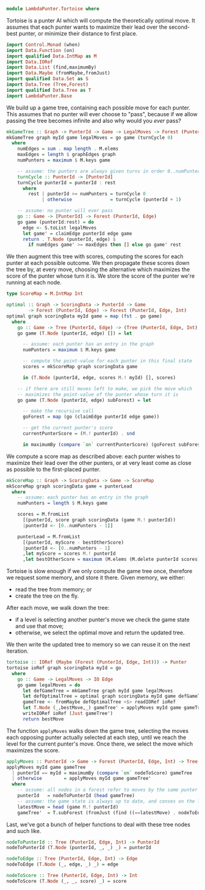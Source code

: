 ```haskell
module LambdaPunter.Tortoise where
```

Tortoise is a punter AI which will compute the theoretically optimal move. It
assumes that each punter wants to maximize their lead over the second-best
punter, or minimize their distance to first place.

```haskell
import Control.Monad (when)
import Data.Function (on)
import qualified Data.IntMap as M
import Data.IORef
import Data.List (find,maximumBy)
import Data.Maybe (fromMaybe,fromJust)
import qualified Data.Set as S
import Data.Tree (Tree,Forest)
import qualified Data.Tree as T
import LambdaPunter.Base
```

We build up a game tree, containing each possible move for each punter. This
assumes that no punter will ever choose to "pass", because if we allow passing
the tree becomes infinite and also why would you *ever* pass?

```haskell
mkGameTree :: Graph -> PunterId -> Game -> LegalMoves -> Forest (PunterId, Edge)
mkGameTree graph myId game legalMoves = go game (turnCycle 0)
  where
    numEdges = sum . map length . M.elems
    maxEdges = length $ graphEdges graph
    numPunters = maximum $ M.keys game

    -- assume: the punters are always given turns in order 0..numPunters
    turnCycle :: PunterId -> [PunterId]
    turnCycle punterId = punterId : rest
      where
        rest | punterId >= numPunters = turnCycle 0
             | otherwise              = turnCycle (punterId + 1)

    -- assume: no punter will ever pass
    go :: Game -> [PunterId] -> Forest (PunterId, Edge)
    go game (punterId:rest) = do
      edge <- S.toList legalMoves
      let game' = claimEdge punterId edge game
      return . T.Node (punterId, edge) $
        if numEdges game' >= maxEdges then [] else go game' rest
```

We then augment this tree with scores, computing the scores for each punter at
each possible outcome. We then propagate these scores down the tree by, at every
move, choosing the alternative which maximizes the score of the punter whose
turn it is. We store the score of the punter we're running at each node.

```haskell
type ScoreMap = M.IntMap Int

optimal :: Graph -> ScoringData -> PunterId -> Game
        -> Forest (PunterId, Edge) -> Forest (PunterId, Edge, Int)
optimal graph scoringData myId game = map (fst . go game)
  where
    go :: Game -> Tree (PunterId, Edge) -> (Tree (PunterId, Edge, Int), ScoreMap)
    go game (T.Node (punterId, edge) []) = let

      -- assume: each punter has an entry in the graph
      numPunters = maximum $ M.keys game

      -- compute the point-value for each punter in this final state
      scores = mkScoreMap graph scoringData game

      in (T.Node (punterId, edge, scores M.! myId) [], scores)

    -- if there are still moves left to make, we pick the move which
    -- maximizes the point-value of the punter whose turn it is
    go game (T.Node (punterId, edge) subForest) = let

      -- make the recursive call
      goForest = map (go (claimEdge punterId edge game))

      -- get the current punter's score
      currentPunterScore = (M.! punterId) . snd

      in maximumBy (compare `on` currentPunterScore) (goForest subForest)
```

We compute a score map as described above: each punter wishes to maximize their
lead over the other punters, or at very least come as close as possible to the
first-placed punter.

```haskell
mkScoreMap :: Graph -> ScoringData -> Game -> ScoreMap
mkScoreMap graph scoringData game = punterLead
  where
    -- assume: each punter has an entry in the graph
    numPunters = length $ M.keys game

    scores = M.fromList
      [(punterId, score graph scoringData (game M.! punterId))
      |punterId <- [0..numPunters - 1]]

    punterLead = M.fromList
      [(punterId, myScore - bestOtherScore)
      |punterId <- [0..numPunters - 1]
      ,let myScore = scores M.! punterId
      ,let bestOtherScore = maximum (M.elems (M.delete punterId scores))]
```

Tortoise is slow enough if we only compute the game tree once, therefore we
request some memory, and store it there. Given memory, we either:

  - read the tree from memory; or
  - create the tree on the fly.

After each move, we walk down the tree:

  - if a level is selecting another punter's move we check the game state
    and use that move;
  - otherwise, we select the optimal move and return the updated tree.
  
We then write the updated tree to memory so we can reuse it on the next
iteration.

```haskell
tortoise :: IORef (Maybe (Forest (PunterId, Edge, Int))) -> Punter
tortoise ioRef graph scoringData myId = go
  where
    go :: Game -> LegalMoves -> IO Edge
    go game legalMoves = do
      let defGameTree = mkGameTree graph myId game legalMoves
      let defOptimalTree = optimal graph scoringData myId game defGameTree
      gameTree <- fromMaybe defOptimalTree <$> readIORef ioRef
      let T.Node (_,bestMove,_) gameTree' = applyMoves myId game gameTree
      writeIORef ioRef (Just gameTree')
      return bestMove
```

The function `applyMoves` walks down the game tree, selecting the moves each
opposing punter actually selected at each step, until we reach the level for the
current punter's move. Once there, we select the move which maximizes the score.

```haskell
applyMoves :: PunterId -> Game -> Forest (PunterId, Edge, Int) -> Tree (PunterId, Edge, Int)
applyMoves myId game gameTree
  | punterId == myId = maximumBy (compare `on` nodeToScore) gameTree
  | otherwise        = applyMoves myId game gameTree'
  where
    -- assume: all nodes in a forest refer to moves by the same punter
    punterId   = nodeToPunterId (head gameTree)
    -- assume: the game state is always up to date, and conses on the latest move
    latestMove = head (game M.! punterId)
    gameTree'  = T.subForest (fromJust (find ((==latestMove) . nodeToEdge) gameTree))
```

Last, we've got a bunch of helper functions to deal with these tree nodes and
such like.

```haskell
nodeToPunterId :: Tree (PunterId, Edge, Int) -> PunterId
nodeToPunterId (T.Node (punterId, _, _) _) = punterId

nodeToEdge :: Tree (PunterId, Edge, Int) -> Edge
nodeToEdge (T.Node (_, edge, _) _) = edge

nodeToScore :: Tree (PunterId, Edge, Int) -> Int
nodeToScore (T.Node (_, _, score) _) = score
```
